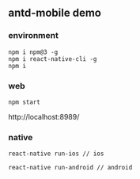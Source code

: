 ## antd-mobile demo

### environment


````
npm i npm@3 -g
npm i react-native-cli -g
npm i
````

### web

```
npm start
```

http://localhost:8989/

### native

```
react-native run-ios // ios

react-native run-android // android
```
